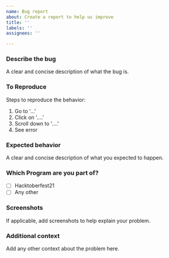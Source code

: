 ```yaml
---
name: Bug report
about: Create a report to help us improve
title: ''
labels: ''
assignees: ''

---
```


### **Describe the bug**
A clear and concise description of what the bug is.

### **To Reproduce**
Steps to reproduce the behavior:
1. Go to '...'
2. Click on '....'
3. Scroll down to '....'
4. See error

### **Expected behavior**
A clear and concise description of what you expected to happen.

### Which Program are you part of?
<!--
Example how to mark a checkbox:-
- [x] Part of this program.
-->
- [ ] Hacktoberfest21
- [ ] Any other

### **Screenshots**
If applicable, add screenshots to help explain your problem.

### **Additional context**
Add any other context about the problem here.
